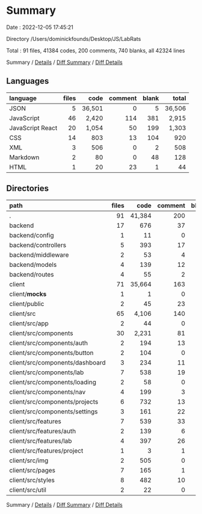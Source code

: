 # Summary

Date : 2022-12-05 17:45:21

Directory /Users/dominickfounds/Desktop/JS/LabRats

Total : 91 files,  41384 codes, 200 comments, 740 blanks, all 42324 lines

Summary / [Details](details.md) / [Diff Summary](diff.md) / [Diff Details](diff-details.md)

## Languages
| language | files | code | comment | blank | total |
| :--- | ---: | ---: | ---: | ---: | ---: |
| JSON | 5 | 36,501 | 0 | 5 | 36,506 |
| JavaScript | 46 | 2,420 | 114 | 381 | 2,915 |
| JavaScript React | 20 | 1,054 | 50 | 199 | 1,303 |
| CSS | 14 | 803 | 13 | 104 | 920 |
| XML | 3 | 506 | 0 | 2 | 508 |
| Markdown | 2 | 80 | 0 | 48 | 128 |
| HTML | 1 | 20 | 23 | 1 | 44 |

## Directories
| path | files | code | comment | blank | total |
| :--- | ---: | ---: | ---: | ---: | ---: |
| . | 91 | 41,384 | 200 | 740 | 42,324 |
| backend | 17 | 676 | 37 | 132 | 845 |
| backend/config | 1 | 11 | 0 | 2 | 13 |
| backend/controllers | 5 | 393 | 17 | 89 | 499 |
| backend/middleware | 2 | 53 | 4 | 19 | 76 |
| backend/models | 4 | 139 | 12 | 11 | 162 |
| backend/routes | 4 | 55 | 2 | 7 | 64 |
| client | 71 | 35,664 | 163 | 591 | 36,418 |
| client/__mocks__ | 1 | 1 | 0 | 0 | 1 |
| client/public | 2 | 45 | 23 | 2 | 70 |
| client/src | 65 | 4,106 | 140 | 554 | 4,800 |
| client/src/app | 2 | 44 | 0 | 6 | 50 |
| client/src/components | 30 | 2,231 | 81 | 343 | 2,655 |
| client/src/components/auth | 2 | 194 | 13 | 35 | 242 |
| client/src/components/button | 2 | 104 | 0 | 6 | 110 |
| client/src/components/dashboard | 3 | 234 | 11 | 52 | 297 |
| client/src/components/lab | 7 | 538 | 19 | 90 | 647 |
| client/src/components/loading | 2 | 58 | 0 | 11 | 69 |
| client/src/components/nav | 4 | 199 | 3 | 35 | 237 |
| client/src/components/projects | 6 | 732 | 13 | 88 | 833 |
| client/src/components/settings | 3 | 161 | 22 | 24 | 207 |
| client/src/features | 7 | 539 | 33 | 90 | 662 |
| client/src/features/auth | 2 | 139 | 6 | 24 | 169 |
| client/src/features/lab | 4 | 397 | 26 | 64 | 487 |
| client/src/features/project | 1 | 3 | 1 | 2 | 6 |
| client/src/img | 2 | 505 | 0 | 2 | 507 |
| client/src/pages | 7 | 165 | 1 | 26 | 192 |
| client/src/styles | 8 | 482 | 10 | 58 | 550 |
| client/src/util | 2 | 22 | 0 | 3 | 25 |

Summary / [Details](details.md) / [Diff Summary](diff.md) / [Diff Details](diff-details.md)